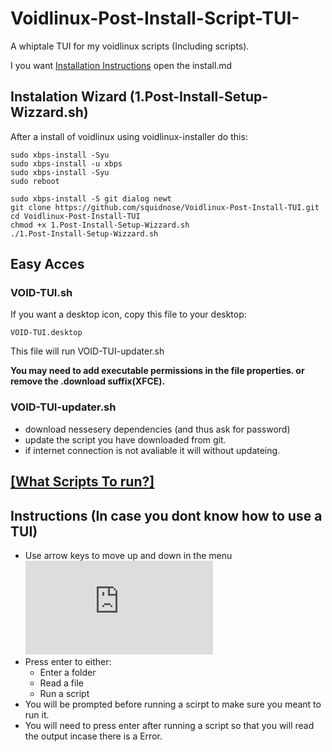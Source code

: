 # Voidlinux-Post-Install-Script-TUI-
A whiptale TUI for my voidlinux scripts (Including scripts). 

I you want [Installation Instructions](install.md) open the install.md

## Instalation Wizard (1.Post-Install-Setup-Wizzard.sh)
After a install of voidlinux using voidlinux-installer do this:
```
sudo xbps-install -Syu
sudo xbps-install -u xbps
sudo xbps-install -Syu
sudo reboot
```
```
sudo xbps-install -S git dialog newt
git clone https://github.com/squidnose/Voidlinux-Post-Install-TUI.git
cd Voidlinux-Post-Install-TUI
chmod +x 1.Post-Install-Setup-Wizzard.sh
./1.Post-Install-Setup-Wizzard.sh
```
## Easy Acces 
### VOID-TUI.sh
If you want a desktop icon, copy this file to your desktop:
```
VOID-TUI.desktop
```
This file will run VOID-TUI-updater.sh

**You may need to add executable permissions in the file properties. or remove the .download suffix(XFCE).**
### VOID-TUI-updater.sh
- download nessesery dependencies (and thus ask for password)
- update the script you have downloaded from git.
- if internet connection is not avaliable it will without updateing.

  
## [[What Scripts To run?]](https://github.com/squidnose/Voidlinux-Post-Install-TUI/blob/main/scripts/0.info.md)

## Instructions (In case you dont know how to use a TUI)
- Use arrow keys to move up and down in the menu
![Alt text](https://squidnose.cz/lib/exe/fetch.php?media=0:void-tui.png)
- Press enter to either:
  - Enter a folder
  - Read a file
  - Run a script
- You will be prompted before running a scirpt to make sure you meant to run it.
- You will need to press enter after running a script so that you will read the output incase there is a Error.
 

